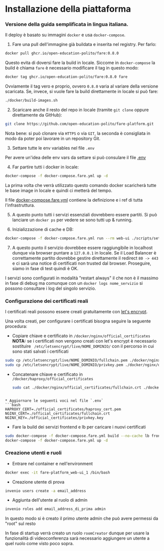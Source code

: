 # Installazione della piattaforma

### Versione della guida semplificata in lingua italiana. 

Il deploy è basato su immagini `docker` e usa `docker-compose`.

1. Fare una pull dell'immagine già buildata e inserita nel registry. Per farlo:

```bash
docker pull ghcr.io/open-education-polito/fare:0.8.0
```

Questo evita di doversi fare la build in locale. 
Siccome in `docker-compose` la build è chiama `fare` è necessario modificare il
tag in questo modo:

```bash
docker tag ghcr.io/open-education-polito/fare:0.8.0 fare
```

Ovviamente il tag vero e proprio, ovvero `0.8.0` varia al variare della
versione scaricata.
Se, invece, si vuole fare la build direttamente in locale si può fare:

```bash
./docker/build-images.sh
```

2. Scaricare anche il resto del repo in locale (tramite `git clone` oppure
   direttamente da GitHub):

```bash
git clone https://github.com/open-education-polito/fare-platform.git
```

Nota bene: si può clonare via `HTTPS` o via `GIT`, la seconda è consigliata in
modo da poter poi lavorare in un repository Git.

3. Settare tutte le env variables nel file `.env`

Per avere un'idea delle env vars da settare si può consulare il file
[.env](https://github.com/open-education-polito/fare-platform/blob/master/.env.example)

4. Far partire tutti i docker in locale:
 
```bash
docker-compose -f docker-compose.fare.yml up -d
```

La prima volta che verrà utilizzato questo comando docker scaricherà tutte le
base image in locale e quindi ci metterà del tempo. 

Il file
[docker-compose.fare.yml](https://github.com/open-education-polito/fare-platform/blob/master/docker-compose.fare.yml#L60)
contiene la definizione e i ref di tutta l'infrastruttura.

5. A questo punto tutti i servizi essenziali dovrebbero essere partiti. 
Si può lanciare un `docker ps` per vedere se sono tutti up & running.

6. Inizializzazione di cache e DB:

```bash
docker-compose -f docker-compose.fare.yml run --rm web-ui ./scripts/setup
```

7. A questo punto il servizio dovrebbee essere raggiungibile in localhost
   dunque via browser puntare a `127.0.0.1` in locale.
   Se il Load Balancer è correttamente partito dovrebbe gestire direttamente il
   redirect `80 -> 443` e ci sarà una notice di certificati non trusted dal
   browser. Proseguire, siamo in fase di test quindi è OK.

I servizi sono configurati in modalità "restart always" il che non è il massimo
in fase di debug ma comunque con un `docker logs nome_servizio` si possono
consultare i log del singolo servizio.

### Configurazione dei certificati reali
I certificati reali possono essere creati gratuitamente con [let's encrypt](https://letsencrypt.org/getting-started/).

Una volta creati, per configurare i certificati bisogna seguire la seguente procedura:

* Copiare chiave e certificato in  `/docker/nginx/official_certificates `
**NOTA:** se i certificati non vengono creati con let's encrypt è necessario sostituire ` /etc/letsencrypt/live/NOME_DOMINIO/` con il percorso in cui sono stati salvati i certificati

 ```bash
 sudo cp /etc/letsencrypt/live/NOME_DOMINIO/fullchain.pem ./docker/nginx/official_certificates/fullchain.crt
 sudo cp /etc/letsencrypt/live/NOME_DOMINIO/privkey.pem ./docker/nginx/official_certificates/privkey.key
   ```
* Concatenare chiave e certificato in `/docker/haproxy/official_certificates`
   ```bash
   sudo cat ./docker/nginx/official_certificates/fullchain.crt ./docker/nginx/official_certificates/privkey.key > ./docker/haproxy/official_certificates/haproxy_cert.pem
 ```
 
* Aggiornare le seguenti voci nel file `.env` 
 ```bash
HAPROXY_CERT=./official_certificates/haproxy_cert.pem
NGINX_CERT=./official_certificates/fullchain.crt
NGINX_KEY=./official_certificates/privkey.key
```

* Fare la build dei servizi frontend e lb per caricare i nuovi certificati
 ```bash
sudo docker-compose -f docker-compose.fare.yml build --no-cache lb frontend
docker-compose -f docker-compose.fare.yml up -d
```


### Creazione utenti e ruoli

* Entrare nel container e nell'environment 

```bash
docker exec -it fare-platform_web-ui_1 /bin/bash
```

* Creazione utente di prova 

```bash
invenio users create -a email_address
```

* Aggiunta dell'utente al ruolo di admin

```bash
invenio roles add email_address_di_prima admin
```

In questo modo si è creato il primo utente admin che può avere permessi da "root" sul resto

In fase di startup verrà creato un ruolo `roomCreator` dunque per usare la
funzionalità di videoconferenza sarà necessario aggiungere un utente a quel
ruolo come visto poco sopra.
